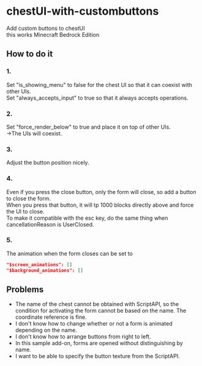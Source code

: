 # chestUI-with-custombuttons
Add custom buttons to chestUI<br/>
this works Minecraft Bedrock Edition

## How to do it

### 1.
Set "is_showing_menu" to false for the chest UI so that it can coexist with other UIs.<br/>
Set "always_accepts_input" to true so that it always accepts operations.

### 2.
Set "force_render_below" to true and place it on top of other UIs.<br/>
→The UIs will coexist.

### 3.
Adjust the button position nicely.

### 4.
Even if you press the close button, only the form will close, so add a button to close the form.<br/>
When you press that button, it will tp 1000 blocks directly above and force the UI to close.<br/>
To make it compatible with the esc key, do the same thing when cancellationReason is UserClosed.

### 5.
The animation when the form closes can be set to

```JSON
"$screen_animations": []
"$background_animations": []
```

## Problems
* The name of the chest cannot be obtained with ScriptAPI, so the condition for activating the form cannot be based on the name. The coordinate reference is fine.
* I don't know how to change whether or not a form is animated depending on the name.
* I don't know how to arrange buttons from right to left.
* In this sample add-on, forms are opened without distinguishing by name.
* I want to be able to specify the button texture from the ScriptAPI.
